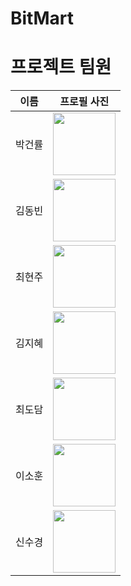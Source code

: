 # BitMart

# 프로젝트 팀원

| 이름   | 프로필 사진                                                                                                               |
|--------|---------------------------------------------------------------------------------------------------------------------------|
| 박건률 | <img src="https://avatars.githubusercontent.com/u/109847507?v=4" width="100px" height="100px">                            |
| 김동빈 | <img src="https://avatars.githubusercontent.com/u/97274814?v=4" width="100px" height="100px">                             |
| 최현주 | <img src="https://avatars.githubusercontent.com/u/123456789?v=4" width="100px" height="100px">                            |
| 김지혜 | <img src="https://avatars.githubusercontent.com/u/987654321?v=4" width="100px" height="100px">                            |
| 최도담 | <img src="https://avatars.githubusercontent.com/u/555555555?v=4" width="100px" height="100px">                            |
| 이소훈 | <img src="https://avatars.githubusercontent.com/u/888888888?v=4" width="100px" height="100px">                            |
| 신수경 | <img src="https://avatars.githubusercontent.com/u/666666666?v=4" width="100px" height="100px">                            |
